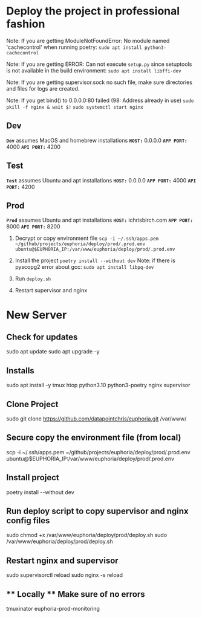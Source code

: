 # Deploy the project in professional fashion

Note: If you are getting ModuleNotFoundError: No module named 'cachecontrol' when running poetry:
`sudo apt install python3-cachecontrol`

Note: If you are getting ERROR: Can not execute `setup.py` since setuptools is not available in the build environment:
`sudo apt install libffi-dev`

Note: If you are getting supervisor.sock no such file, make sure directories and files for logs are created.

Note: If you get bind() to 0.0.0.0:80 failed (98: Address already in use)
`sudo pkill -f nginx & wait $!`
`sudo systemctl start nginx`


## Dev
**`Dev`** assumes MacOS and homebrew installations
**`HOST:`** 0.0.0.0
**`APP PORT:`** 4000
**`API PORT:`** 4200



## Test
**`Test`** assumes Ubuntu and apt installations
**`HOST:`** 0.0.0.0
**`APP PORT:`** 4000
**`API PORT:`** 4200



## Prod
**`Prod`** assumes Ubuntu and apt installations
**`HOST:`** ichrisbirch.com
**`APP PORT:`** 8000
**`API PORT:`** 8200

1. Decrypt or copy environment file
 `scp -i ~/.ssh/apps.pem ~/github/projects/euphoria/deploy/prod/.prod.env ubuntu@$EUPHORIA_IP:/var/www/euphoria/deploy/prod/.prod.env`

2. Install the project
`poetry install --without dev`
Note: if there is pyscopg2 error about gcc:
`sudo apt install libpq-dev`

3. Run `deploy.sh`

4. Restart supervisor and nginx




# New Server

## Check for updates 
sudo apt update
sudo apt upgrade -y

## Installs
sudo apt install -y tmux htop python3.10 python3-poetry nginx supervisor

## Clone Project
sudo git clone https://github.com/datapointchris/euphoria.git /var/www/

## Secure copy the environment file (from local)
scp -i ~/.ssh/apps.pem ~/github/projects/euphoria/deploy/prod/.prod.env ubuntu@$EUPHORIA_IP:/var/www/euphoria/deploy/prod/.prod.env

## Install project
poetry install --without dev

## Run deploy script to copy supervisor and nginx config files
sudo chmod +x /var/www/euphoria/deploy/prod/deploy.sh
sudo /var/www/euphoria/deploy/prod/deploy.sh

## Restart nginx and supervisor
sudo supervisorctl reload
sudo nginx -s reload

## ** Locally ** Make sure of no errors
tmuxinator euphoria-prod-monitoring
